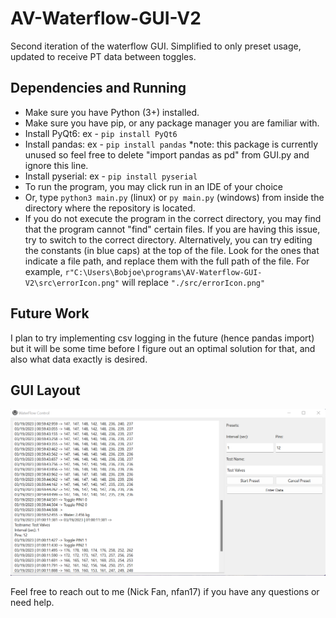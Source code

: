 # AV-Waterflow-GUI-V2
Second iteration of the waterflow GUI. Simplified to only preset usage, updated to receive PT data between toggles.

## Dependencies and Running
- Make sure you have Python (3+) installed. 
- Make sure you have pip, or any package manager you are familiar with.
- Install PyQt6: ex - ```pip install PyQt6```
- Install pandas: ex - ```pip install pandas``` *note: this package is currently unused so feel free to delete "import pandas as pd" from GUI.py and ignore this line.
- Install pyserial: ex - ```pip install pyserial```
- To run the program, you may click run in an IDE of your choice
- Or, type ```python3 main.py``` (linux) or ```py main.py``` (windows) from inside the directory where the repository is located.
- If you do not execute the program in the correct directory, you may find that the program cannot "find" certain files. If you are having this issue, try to switch to the correct directory. Alternatively, you can try editing the constants (in blue caps) at the top of the file. Look for the ones that indicate a file path, and replace them with the full path of the file. For example, ```r"C:\Users\Bobjoe\programs\AV-Waterflow-GUI-V2\src\errorIcon.png"``` will replace ```"./src/errorIcon.png"```

## Future Work
I plan to try implementing csv logging in the future (hence pandas import) but it will be some time before I figure out an optimal solution for that, and also what data exactly is desired. 

## GUI Layout
<img src="./src/GUIscreenshot.png" alt="" title="GUIexample">

Feel free to reach out to me (Nick Fan, nfan17) if you have any questions or need help.
